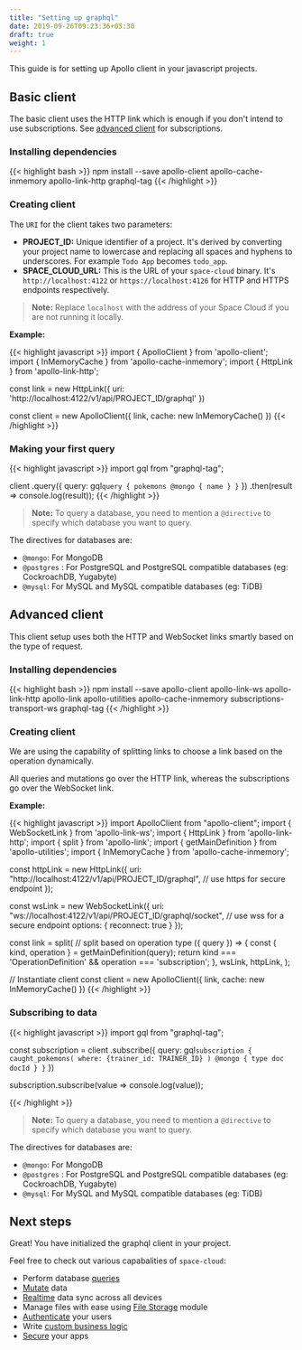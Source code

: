 ```yaml
---
title: "Setting up graphql"
date: 2019-09-26T09:23:36+05:30
draft: true
weight: 1
---
```


This guide is for setting up Apollo client in your javascript projects.

## Basic client

The basic client uses the HTTP link which is enough if you don't intend to use subscriptions. See [advanced client](/getting-started/setting-up-project/graphql#advanced-client) for subscriptions. 
### Installing dependencies

{{< highlight bash >}}
npm install --save apollo-client apollo-cache-inmemory apollo-link-http graphql-tag
{{< /highlight >}}

### Creating client

The `URI` for the client takes two parameters: 

- **PROJECT_ID:** Unique identifier of a project. It's derived by converting your project name to lowercase and replacing all spaces and hyphens to underscores. For example `Todo App` becomes `todo_app`.
- **SPACE_CLOUD_URL:** This is the URL of your `space-cloud` binary. It's `http://localhost:4122` or `https://localhost:4126` for HTTP and HTTPS endpoints respectively.

> **Note:** Replace `localhost` with the address of your Space Cloud if you are not running it locally.

**Example:**

{{< highlight javascript >}}
import { ApolloClient } from 'apollo-client';
import { InMemoryCache } from 'apollo-cache-inmemory';
import { HttpLink } from 'apollo-link-http';

const link = new HttpLink({
  uri: 'http://localhost:4122/v1/api/PROJECT_ID/graphql'
})

const client = new ApolloClient({
  link,
  cache: new InMemoryCache()
})
{{< /highlight >}}

### Making your first query

{{< highlight javascript >}}
import gql from "graphql-tag";

client
  .query({
    query: gql`
      query {
        pokemons @mongo {
          name
        }
      }
    `
  })
  .then(result => console.log(result));
{{< /highlight >}}

> **Note:** To query a database, you need to mention a `@directive` to specify which database you want to query.

The directives for databases are:

- `@mongo`: For MongoDB
- `@postgres` : For PostgreSQL and PostgreSQL compatible databases (eg: CockroachDB, Yugabyte)
- `@mysql`: For MySQL and MySQL compatible databases (eg: TiDB)

## Advanced client

This client setup uses both the HTTP and WebSocket links smartly based on the type of request.

### Installing dependencies

{{< highlight bash >}}
npm install --save apollo-client apollo-link-ws apollo-link-http apollo-link apollo-utilities apollo-cache-inmemory subscriptions-transport-ws graphql-tag
{{< /highlight >}}

### Creating client

We are using the capability of splitting links to choose a link based on the operation dynamically. 

All queries and mutations go over the HTTP link, whereas the subscriptions go over the WebSocket link.  

**Example:**

{{< highlight javascript >}}
import ApolloClient from "apollo-client";
import { WebSocketLink } from 'apollo-link-ws';
import { HttpLink } from 'apollo-link-http';
import { split } from 'apollo-link';
import { getMainDefinition } from 'apollo-utilities';
import { InMemoryCache } from 'apollo-cache-inmemory';


const httpLink = new HttpLink({
  uri: "http://localhost:4122/v1/api/PROJECT_ID/graphql", // use https for secure endpoint
});

const wsLink = new WebSocketLink({
  uri: "ws://localhost:4122/v1/api/PROJECT_ID/graphql/socket", // use wss for a secure endpoint
  options: {
    reconnect: true
  }
});

const link = split(
  // split based on operation type
  ({ query }) => {
    const { kind, operation } = getMainDefinition(query);
    return kind === 'OperationDefinition' && operation === 'subscription';
  },
  wsLink,
  httpLink,
);

// Instantiate client
const client = new ApolloClient({
  link,
  cache: new InMemoryCache()
})
{{< /highlight >}}

### Subscribing to data

{{< highlight javascript >}}
import gql from "graphql-tag";

const subscription = client
  .subscribe({
    query: gql`
      subscription {
        caught_pokemons(
          where: {trainer_id: TRAINER_ID}
        ) @mongo {
          type
          doc
          docId
        }
      }
    `
  })

subscription.subscribe(value => console.log(value));  

{{< /highlight >}}

> **Note:** To query a database, you need to mention a `@directive` to specify which database you want to query.

The directives for databases are:

- `@mongo`: For MongoDB
- `@postgres` : For PostgreSQL and PostgreSQL compatible databases (eg: CockroachDB, Yugabyte)
- `@mysql`: For MySQL and MySQL compatible databases (eg: TiDB)


## Next steps

Great! You have initialized the graphql client in your project.

Feel free to check out various capabalities of `space-cloud`:

- Perform database [queries](/essentials/queries)
- [Mutate](/essentials/mutations) data
- [Realtime](/essentials/subscriptions) data sync across all devices
- Manage files with ease using [File Storage](/essentials/file-storage) module
- [Authenticate](/auth/authentication) your users
- Write [custom business logic](/essentials/custom-logic)
- [Secure](/auth/authorization) your apps